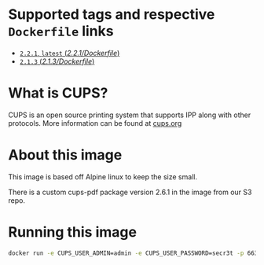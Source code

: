 # Supported tags and respective `Dockerfile` links

- [`2.2.1`, `latest` (*2.2.1/Dockerfile*)](https://github.com/aadl/docker-cups-alpine/blob/master/2.2.1/Dockerfile)
- [`2.1.3` (*2.1.3/Dockerfile*)](https://github.com/aadl/docker-cups-alpine/blob/master/2.1.3/Dockerfile)

# What is CUPS?

CUPS is an open source printing system that supports IPP along with other protocols. More information can be found at [cups.org](http://cups.org/)

# About this image

This image is based off Alpine linux to keep the size small. 

There is a custom cups-pdf package version 2.6.1 in the image from our S3 repo.

# Running this image

```bash
docker run -e CUPS_USER_ADMIN=admin -e CUPS_USER_PASSWORD=secr3t -p 6631:631/tcp aadl/cups-alpine
```
